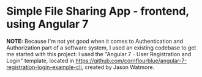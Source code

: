 # Simple File Sharing App - frontend, using Angular 7

**NOTE:** Because I'm not yet good when it comes to Authentication and Authorization part of a software system, I used an existing codebase to get me started with this project: I used the "Angular 7 - User Registration and Login" template, located in https://github.com/cornflourblue/angular-7-registration-login-example-cli, created by Jason Watmore.

